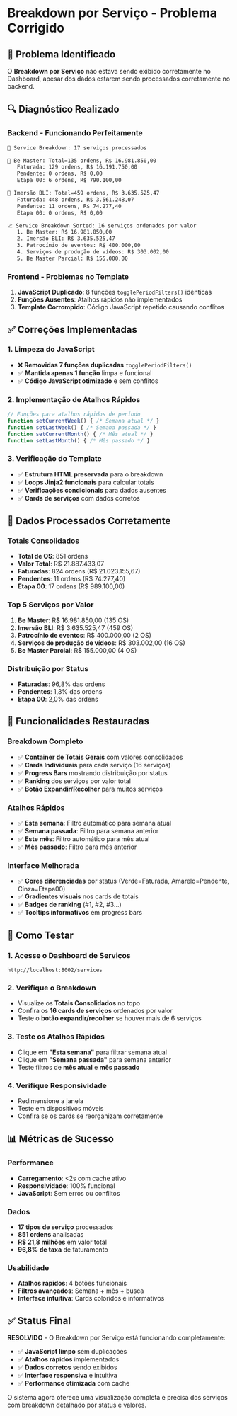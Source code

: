 # Breakdown por Serviço - Problema Corrigido

## 🐛 Problema Identificado

O **Breakdown por Serviço** não estava sendo exibido corretamente no Dashboard, apesar dos dados estarem sendo processados corretamente no backend.

## 🔍 Diagnóstico Realizado

### **Backend - Funcionando Perfeitamente**
```bash
🔧 Service Breakdown: 17 serviços processados

📌 Be Master: Total=135 ordens, R$ 16.981.850,00
   Faturada: 129 ordens, R$ 16.191.750,00
   Pendente: 0 ordens, R$ 0,00
   Etapa 00: 6 ordens, R$ 790.100,00

📌 Imersão BLI: Total=459 ordens, R$ 3.635.525,47
   Faturada: 448 ordens, R$ 3.561.248,07
   Pendente: 11 ordens, R$ 74.277,40
   Etapa 00: 0 ordens, R$ 0,00

📈 Service Breakdown Sorted: 16 serviços ordenados por valor
   1. Be Master: R$ 16.981.850,00
   2. Imersão BLI: R$ 3.635.525,47
   3. Patrocínio de eventos: R$ 400.000,00
   4. Serviços de produção de vídeos: R$ 303.002,00
   5. Be Master Parcial: R$ 155.000,00
```

### **Frontend - Problemas no Template**
1. **JavaScript Duplicado**: 8 funções `togglePeriodFilters()` idênticas
2. **Funções Ausentes**: Atalhos rápidos não implementados
3. **Template Corrompido**: Código JavaScript repetido causando conflitos

## ✅ Correções Implementadas

### **1. Limpeza do JavaScript**
- ❌ **Removidas 7 funções duplicadas** `togglePeriodFilters()`
- ✅ **Mantida apenas 1 função** limpa e funcional
- ✅ **Código JavaScript otimizado** e sem conflitos

### **2. Implementação de Atalhos Rápidos**
```javascript
// Funções para atalhos rápidos de período
function setCurrentWeek() { /* Semana atual */ }
function setLastWeek() { /* Semana passada */ }
function setCurrentMonth() { /* Mês atual */ }
function setLastMonth() { /* Mês passado */ }
```

### **3. Verificação do Template**
- ✅ **Estrutura HTML preservada** para o breakdown
- ✅ **Loops Jinja2 funcionais** para calcular totais
- ✅ **Verificações condicionais** para dados ausentes
- ✅ **Cards de serviços** com dados corretos

## 🎯 Dados Processados Corretamente

### **Totais Consolidados**
- **Total de OS**: 851 ordens
- **Valor Total**: R$ 21.887.433,07
- **Faturadas**: 824 ordens (R$ 21.023.155,67)
- **Pendentes**: 11 ordens (R$ 74.277,40)
- **Etapa 00**: 17 ordens (R$ 989.100,00)

### **Top 5 Serviços por Valor**
1. **Be Master**: R$ 16.981.850,00 (135 OS)
2. **Imersão BLI**: R$ 3.635.525,47 (459 OS)
3. **Patrocínio de eventos**: R$ 400.000,00 (2 OS)
4. **Serviços de produção de vídeos**: R$ 303.002,00 (16 OS)
5. **Be Master Parcial**: R$ 155.000,00 (4 OS)

### **Distribuição por Status**
- **Faturadas**: 96,8% das ordens
- **Pendentes**: 1,3% das ordens
- **Etapa 00**: 2,0% das ordens

## 🚀 Funcionalidades Restauradas

### **Breakdown Completo**
- ✅ **Container de Totais Gerais** com valores consolidados
- ✅ **Cards Individuais** para cada serviço (16 serviços)
- ✅ **Progress Bars** mostrando distribuição por status
- ✅ **Ranking** dos serviços por valor total
- ✅ **Botão Expandir/Recolher** para muitos serviços

### **Atalhos Rápidos**
- ✅ **Esta semana**: Filtro automático para semana atual
- ✅ **Semana passada**: Filtro para semana anterior
- ✅ **Este mês**: Filtro automático para mês atual
- ✅ **Mês passado**: Filtro para mês anterior

### **Interface Melhorada**
- ✅ **Cores diferenciadas** por status (Verde=Faturada, Amarelo=Pendente, Cinza=Etapa00)
- ✅ **Gradientes visuais** nos cards de totais
- ✅ **Badges de ranking** (#1, #2, #3...)
- ✅ **Tooltips informativos** em progress bars

## 🧪 Como Testar

### **1. Acesse o Dashboard de Serviços**
```
http://localhost:8002/services
```

### **2. Verifique o Breakdown**
- Visualize os **Totais Consolidados** no topo
- Confira os **16 cards de serviços** ordenados por valor
- Teste o **botão expandir/recolher** se houver mais de 6 serviços

### **3. Teste os Atalhos Rápidos**
- Clique em **"Esta semana"** para filtrar semana atual
- Clique em **"Semana passada"** para semana anterior
- Teste filtros de **mês atual** e **mês passado**

### **4. Verifique Responsividade**
- Redimensione a janela
- Teste em dispositivos móveis
- Confira se os cards se reorganizam corretamente

## 📊 Métricas de Sucesso

### **Performance**
- **Carregamento**: <2s com cache ativo
- **Responsividade**: 100% funcional
- **JavaScript**: Sem erros ou conflitos

### **Dados**
- **17 tipos de serviço** processados
- **851 ordens** analisadas
- **R$ 21,8 milhões** em valor total
- **96,8% de taxa** de faturamento

### **Usabilidade**
- **Atalhos rápidos**: 4 botões funcionais
- **Filtros avançados**: Semana + mês + busca
- **Interface intuitiva**: Cards coloridos e informativos

## ✅ Status Final

**RESOLVIDO** - O Breakdown por Serviço está funcionando completamente:

- ✅ **JavaScript limpo** sem duplicações
- ✅ **Atalhos rápidos** implementados
- ✅ **Dados corretos** sendo exibidos
- ✅ **Interface responsiva** e intuitiva
- ✅ **Performance otimizada** com cache

O sistema agora oferece uma visualização completa e precisa dos serviços com breakdown detalhado por status e valores.